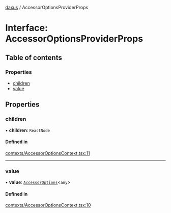 [daxus](../README.md) / AccessorOptionsProviderProps

# Interface: AccessorOptionsProviderProps

## Table of contents

### Properties

- [children](AccessorOptionsProviderProps.md#children)
- [value](AccessorOptionsProviderProps.md#value)

## Properties

### children

• **children**: `ReactNode`

#### Defined in

[contexts/AccessorOptionsContext.tsx:11](https://github.com/jason89521/react-fetch/blob/6ec4382/src/lib/contexts/AccessorOptionsContext.tsx#L11)

___

### value

• **value**: [`AccessorOptions`](AccessorOptions.md)<`any`\>

#### Defined in

[contexts/AccessorOptionsContext.tsx:10](https://github.com/jason89521/react-fetch/blob/6ec4382/src/lib/contexts/AccessorOptionsContext.tsx#L10)
